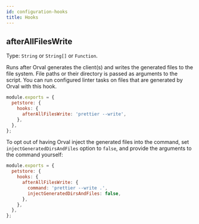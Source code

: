 ```yaml
---
id: configuration-hooks
title: Hooks
---
```


## afterAllFilesWrite

Type: `String` or `String[]` or `Function`.

Runs after Orval generates the client(s) and writes the generated files to the file system. File paths or their directory is passed as arguments to the script. You can run configured linter tasks on files that are generated by Orval with this hook.

```js
module.exports = {
  petstore: {
    hooks: {
      afterAllFilesWrite: 'prettier --write',
    },
  },
};
```

To opt out of having Orval inject the generated files into the command, set `injectGeneratedDirsAndFiles` option to `false`, and provide the arguments to the command yourself:

```js
module.exports = {
  petstore: {
    hooks: {
      afterAllFilesWrite: {
        command: 'prettier --write .',
        injectGeneratedDirsAndFiles: false,
      },
    },
  },
};
```
